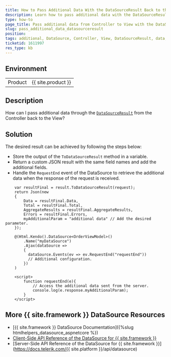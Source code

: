 ```yaml
---
title: How to Pass Additional Data With the DataSourceResult Back to the View
description: Learn how to pass additional data with the DataSourceResult back to the view
type: how-to
page_title: Pass additional data from Controller to View with the DataSourceResult
slug: pass_additional_data_datasourceresult
position: 
tags: additional, DataSource, Controller, View, DataSourceResult, data, pass, return, Grid, Scheduler
ticketid: 1611997
res_type: kb
---
```


## Environment
<table>
    <tbody>
        <tr>
            <td>Product</td>
            <td>{{ site.product }}</td>
        </tr>
    </tbody>
</table>


## Description
How can I pass additional data through the [`DataSourceResult`](/api/kendo.mvc.ui/datasourceresult) from the Controller back to the View?

## Solution
The desired result can be achieved by following the steps below:

* Store the output of the `ToDataSourceResult` method in a variable.
* Return a custom JSON result with the same field names and add the additional fields.
* Handle the `RequestEnd` event of the DataSource to retrieve the additional data when the response of the request is received.

```Controller
    var resultFinal = result.ToDataSourceResult(request);
    return Json(new
    {
        Data = resultFinal.Data,
        Total = resultFinal.Total,
        AggregateResults = resultFinal.AggregateResults,
        Errors = resultFinal.Errors,
        myAdditionalParam = "additional data" // Add the desired parameter.
    });
```
```View
    @(Html.Kendo().DataSource<OrderViewModel>()
        .Name("myDataSource")
        .Ajax(dataSource =>
        {
          dataSource.Events(ev => ev.RequestEnd("requestEnd"))
          // Additional configuration.
        })
    )

    <script>
        function requestEnd(e){
            // Access the additional data sent from the server.
            console.log(e.response.myAdditionalParam);
        }
    </script>
```

## More {{ site.framework }} DataSource Resources

* [{{ site.framework }} DataSource Documentation]({%slug htmlhelpers_datasource_aspnetcore %})
* [Client-Side API Reference of the DataSource for {{ site.framework }}](https://docs.telerik.com/kendo-ui/api/javascript/data/datasource)
* [Server-Side API Reference of the DataSource for {{ site.framework }}](https://docs.telerik.com/{{ site.platform }}/api/datasource)

